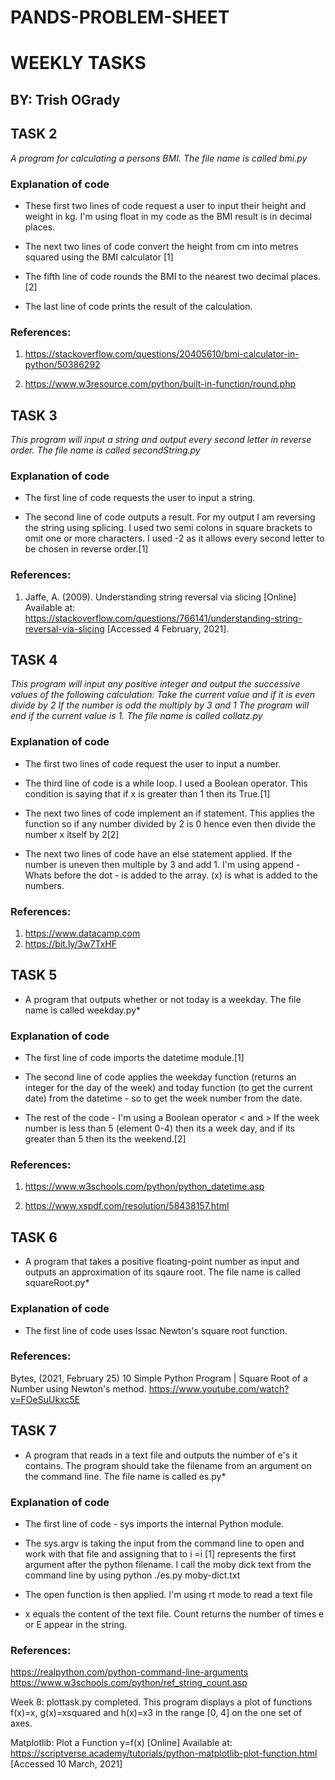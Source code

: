 # PANDS-PROBLEM-SHEET


# WEEKLY TASKS
## BY: Trish OGrady

## TASK 2

*A program for calculating a persons BMI. The file name is called bmi.py*

### Explanation of code

* These first two lines of code request a user to input their height and weight in kg. I'm using float in my code as the BMI result is in decimal places.

* The next two lines of code convert the height from cm into metres squared using the BMI calculator [1]

* The fifth line of code rounds the BMI to the nearest two decimal places.[2]

* The last line of code prints the result of the calculation.

### References:

1. https://stackoverflow.com/questions/20405610/bmi-calculator-in-python/50386292

2. https://www.w3resource.com/python/built-in-function/round.php


## TASK 3

*This program will input a string and output every second letter in reverse order. The file name is called secondString.py*

### Explanation of code

* The first line of code requests the user to input a string.

* The second line of code outputs a result. For my output I am reversing the string using splicing. 
  I used two semi colons in square brackets to omit one or more characters. 
  I used -2 as it allows every second letter to be chosen in reverse order.[1]

### References:

1. Jaffe, A. (2009). Understanding string reversal via slicing [Online] Available at: https://stackoverflow.com/questions/766141/understanding-string-reversal-via-slicing [Accessed 4 February, 2021].


## TASK 4

*This program will input any positive integer and output the successive values of the following calculation:
Take the current value and if it is even divide by 2 
If the number is odd the multiply by 3 and 1
The program will end if the current value is 1. The file name is called collatz.py*

### Explanation of code

* The first two lines of code request the user to input a number.

* The third line of code is a while loop. I used a Boolean operator. This condition is saying that if x is greater than 1 then its True.[1]

* The next two lines of code implement an if statement. This applies the function so if any number divided by 2 is 0 hence even then divide the number x itself by 2[2]

* The next two lines of code have an else statement applied.  If the number is uneven then multiple by 3 and add 1. I'm using append - Whats before the dot - is added to the array. (x) is what is added to the numbers.

### References:

1. https://www.datacamp.com  
2. https://bit.ly/3w7TxHF

## TASK 5

* A program that outputs whether or not today is a weekday. The file name is called weekday.py*

### Explanation of code

* The first line of code imports the datetime module.[1]

* The second line of code applies the weekday function (returns an integer for the day of the week) and today function (to get the current date) from the datetime - so to get the week number from the date.

* The rest of the code - I'm using a Boolean operator < and > If the week number is less than 5 (element 0-4) then its a week day, and if its greater than 5 then its the weekend.[2]

### References:

1. https://www.w3schools.com/python/python_datetime.asp

2. https://www.xspdf.com/resolution/58438157.html

## TASK 6

* A program that takes a positive floating-point number as input and outputs an approximation of its sqaure root. The file name is called squareRoot.py*

### Explanation of code

* The first line of code uses Issac Newton's square root function.



### References:

Bytes, (2021, February 25) 10 Simple Python Program | Square Root of a Number using Newton's method. https://www.youtube.com/watch?v=FOeSuUkxc5E 

## TASK 7

* A program that reads in a text file and outputs the number of e's it contains. The program should take the filename from an argument on the command line. The file name is called es.py*

### Explanation of code

* The first line of code - sys imports the internal Python module. 

* The sys.argv is taking the input from the command line to open and work with that file and assigning that to i =i
[1] represents the first argument after the python filename. I call the moby dick text from the command line by using python ./es.py moby-dict.txt

* The open function is then applied.  I'm using rt mode to read a text file

* x equals the content of the text file. Count returns the number of times e or E appear in the string.

### References:

https://realpython.com/python-command-line-arguments
https://www.w3schools.com/python/ref_string_count.asp

Week 8: plottask.py completed. This program displays a plot of functions f(x)=x, g(x)=xsquared and h(x)=x3 in the range [0, 4] on the one set of axes. 

Matplotlib: Plot a Function y=f(x) [Online] Available at: https://scriptverse.academy/tutorials/python-matplotlib-plot-function.html [Accessed 10 March, 2021]